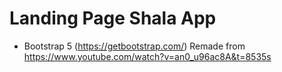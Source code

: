 # Landing Page Shala App
- Bootstrap 5 (https://getbootstrap.com/)
Remade from https://www.youtube.com/watch?v=an0_u96ac8A&t=8535s
